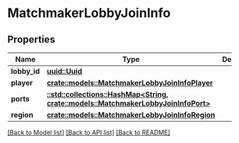 # MatchmakerLobbyJoinInfo

## Properties

Name | Type | Description | Notes
------------ | ------------- | ------------- | -------------
**lobby_id** | [**uuid::Uuid**](uuid::Uuid.md) |  | 
**player** | [**crate::models::MatchmakerLobbyJoinInfoPlayer**](MatchmakerLobbyJoinInfoPlayer.md) |  | 
**ports** | [**::std::collections::HashMap<String, crate::models::MatchmakerLobbyJoinInfoPort>**](MatchmakerLobbyJoinInfoPort.md) |  | 
**region** | [**crate::models::MatchmakerLobbyJoinInfoRegion**](MatchmakerLobbyJoinInfoRegion.md) |  | 

[[Back to Model list]](../README.md#documentation-for-models) [[Back to API list]](../README.md#documentation-for-api-endpoints) [[Back to README]](../README.md)


